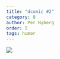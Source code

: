 ```yaml
---
title: "dcomic #2"
category: 8
author: Per Nyberg
order: 5
tags: humor
---
```


<img src="http://i.imgur.com/Z3clO74.png" class="no-crop">
